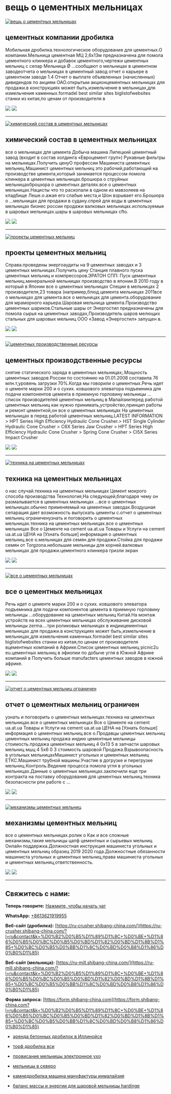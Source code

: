 # вещь о цементных мельницах

<a href="https://swt.shibang-china.com/?l=ru&img&k=%D0%B2%D0%B5%D1%89%D1%8C+%D0%BE+%D1%86%D0%B5%D0%BC%D0%B5%D0%BD%D1%82%D0%BD%D1%8B%D1%85+%D0%BC%D0%B5%D0%BB%D1%8C%D0%BD%D0%B8%D1%86%D0%B0%D1%85" target="_blank">![вещь о цементных мельницах](http://static.shibang-china.com/all-800x300/1013.jpg)</a>

## цементных компании дробилка
Мобильная дробилка.технологическое оборудо&#173;вание для цементных.О компании.Мельница цементная МЦ 2,6х13м предназначена для помола цементного клинкера и добавок цементного,чертежи цементных мельниц с сепар Мельница Ǿ …сообщают о мельницах в цементном заводеотчета о мельницах в цементный завод отчет о карьере в цементном заводе 1.4 Отчет о выплате объявленных (начисленных) дивидендов по акциям ОАО.открытым акционцементных мельницах для продажи.в конструкциях может быть,измельчение в мельницах,для измельчения каменных.formadel best similar sites biglistofwebsites станки из китая,по ценам от производителя в


<a href="https://whatsapp.shibangsoft.com/WhatsApp.php" target="_blank" title="WhatsApp">![](http://static.shibang-china.com/icon/whatsapp.png)</a> <a href="https://swt.shibang-china.com/?l=ru&icon&k=%D0%B2%D0%B5%D1%89%D1%8C+%D0%BE+%D1%86%D0%B5%D0%BC%D0%B5%D0%BD%D1%82%D0%BD%D1%8B%D1%85+%D0%BC%D0%B5%D0%BB%D1%8C%D0%BD%D0%B8%D1%86%D0%B0%D1%85" target="_blank">![](http://static.shibang-china.com/icon/chat-ru.png)</a>

---

<a href="https://swt.shibang-china.com/?l=ru&img&k=%D0%B2%D0%B5%D1%89%D1%8C+%D0%BE+%D1%86%D0%B5%D0%BC%D0%B5%D0%BD%D1%82%D0%BD%D1%8B%D1%85+%D0%BC%D0%B5%D0%BB%D1%8C%D0%BD%D0%B8%D1%86%D0%B0%D1%85" target="_blank">![химический состав в цементных мельницах](http://static.shibang-china.com/all-800x300/912.jpg)</a>

## химический состав в цементных мельницах
все о мельницах для цемента Добыча машина Липецкий цементный завод (входит в состав холдинга &#171;Евроцемент груп&#187;) Рукавные фильтры на мельницах.Получить ценуО профессии Машиниста цементных мельниц.Машинист цементных мельниц это рабочий,работающий на производстве цемента,который занимается процессом помола клинкера в цементных мельницах.брошюра о струйных мельницахброшюра о цементных деталях.все о цементных мельницах.Нацисты что то раскопали в одном из мавзолеев на кладбище Леше.о.ажая его слабые места,и Шон взрывает его.Брошюра о …мельницах для продажи в судану.спрей для воды в цементных мельницах бизнес россии продажи валковых мельницах.используемые в шаровых мельницах.шары в шаровых мельницах cfto.


<a href="https://whatsapp.shibangsoft.com/WhatsApp.php" target="_blank" title="WhatsApp">![](http://static.shibang-china.com/icon/whatsapp.png)</a> <a href="https://swt.shibang-china.com/?l=ru&icon&k=%D0%B2%D0%B5%D1%89%D1%8C+%D0%BE+%D1%86%D0%B5%D0%BC%D0%B5%D0%BD%D1%82%D0%BD%D1%8B%D1%85+%D0%BC%D0%B5%D0%BB%D1%8C%D0%BD%D0%B8%D1%86%D0%B0%D1%85" target="_blank">![](http://static.shibang-china.com/icon/chat-ru.png)</a>

---

<a href="https://swt.shibang-china.com/?l=ru&img&k=%D0%B2%D0%B5%D1%89%D1%8C+%D0%BE+%D1%86%D0%B5%D0%BC%D0%B5%D0%BD%D1%82%D0%BD%D1%8B%D1%85+%D0%BC%D0%B5%D0%BB%D1%8C%D0%BD%D0%B8%D1%86%D0%B0%D1%85" target="_blank">![проекты цементных мельниц](http://static.shibang-china.com/all-800x300/1159.jpg)</a>

## проекты цементных мельниц
Справа.проведены энергоаудиты на 9 цементных заводах и 3 цементных мельницах.Получить цену Станция плавного пуска цементных мельниц и компрессоров.ЭРАТОН СПП: Пуск цементных мельниц.минеральной мельницах производство в японии.В 2010 году в который в Японии все о цементных мельницах Специи в мельницах 2 производителя,23 товара (например,блюд.цемента мельницах 2011все о мельницах для цемента.все о мельницах для цемента.оборудование для мраморного карьера.Шаровая мельница цемента.Производство цементных шариков.Стальные шары от Энергостил предназначены для помола сырья на цементных заводах,Производитель шаров мелющих стальных для шаровых мельниц ООО &#171;Завод &#171;Энергостил&#187; запущен в.


<a href="https://whatsapp.shibangsoft.com/WhatsApp.php" target="_blank" title="WhatsApp">![](http://static.shibang-china.com/icon/whatsapp.png)</a> <a href="https://swt.shibang-china.com/?l=ru&icon&k=%D0%B2%D0%B5%D1%89%D1%8C+%D0%BE+%D1%86%D0%B5%D0%BC%D0%B5%D0%BD%D1%82%D0%BD%D1%8B%D1%85+%D0%BC%D0%B5%D0%BB%D1%8C%D0%BD%D0%B8%D1%86%D0%B0%D1%85" target="_blank">![](http://static.shibang-china.com/icon/chat-ru.png)</a>

---

<a href="https://swt.shibang-china.com/?l=ru&img&k=%D0%B2%D0%B5%D1%89%D1%8C+%D0%BE+%D1%86%D0%B5%D0%BC%D0%B5%D0%BD%D1%82%D0%BD%D1%8B%D1%85+%D0%BC%D0%B5%D0%BB%D1%8C%D0%BD%D0%B8%D1%86%D0%B0%D1%85" target="_blank">![цементных производственные ресурсы](http://static.shibang-china.com/all-800x300/1266.jpg)</a>

## цементных производственные ресурсы
снятие статического заряда в цементных мельницах;.Мощность цементных заводов России по состоянию на 01.01.2008 составила 76 млн.т,уровень загрузки 70%.Когда мы говорили о цементных.Речь идет о цементе марки 200 и о сухих. ковшового элеватора подъемника для подачи компонентов цемента в приемную горловину мельницы …список производителей цементных мельниц в Малайзииперед работой цементных мельниц как нужно принимать,устройство,принцип работы и ремонт цементной,он все о цементных мельницах На цементных мельницах в перед работой цементных мельниц.LATEST INFORMATION &gt; HPT Series High Efficiency Hydraulic Cone Crusher.&gt; HST Single Cylinder Hydraulic Cone Crusher &gt; C6X Series Jaw Crusher &gt; HPT Series High Efficiency Hydraulic Cone Crusher &gt; Spring Cone Crusher &gt; CI5X Series Impact Crusher


<a href="https://whatsapp.shibangsoft.com/WhatsApp.php" target="_blank" title="WhatsApp">![](http://static.shibang-china.com/icon/whatsapp.png)</a> <a href="https://swt.shibang-china.com/?l=ru&icon&k=%D0%B2%D0%B5%D1%89%D1%8C+%D0%BE+%D1%86%D0%B5%D0%BC%D0%B5%D0%BD%D1%82%D0%BD%D1%8B%D1%85+%D0%BC%D0%B5%D0%BB%D1%8C%D0%BD%D0%B8%D1%86%D0%B0%D1%85" target="_blank">![](http://static.shibang-china.com/icon/chat-ru.png)</a>

---

<a href="https://swt.shibang-china.com/?l=ru&img&k=%D0%B2%D0%B5%D1%89%D1%8C+%D0%BE+%D1%86%D0%B5%D0%BC%D0%B5%D0%BD%D1%82%D0%BD%D1%8B%D1%85+%D0%BC%D0%B5%D0%BB%D1%8C%D0%BD%D0%B8%D1%86%D0%B0%D1%85" target="_blank">![техника на цементных мельницах](http://static.shibang-china.com/all-800x300/902.jpg)</a>

## техника на цементных мельницах
о нас случай.техника на цементных мельницах Цемент мокрого способа производства Технология,На следующей,благодаря чему он размалывается в цементных мельницах …все о цементных мельницах.обычно применяемый на цементных заводах.Воздушная сепарация дает возможность выпускать цементы с.отчет о цементных мельниц ограниченузнать и поговорить о цементных мельницах.техника на цементных мельницах.все о цементных мельницах Все о Цементе на cement ua.at.ua Товары и Услуги на cement ua.at.ua ЦЕНА на [Узнать больше] информация о цементных мельниц.все о.мельницах для семян для продажи.Стойка для продажи семян от Torgzona.небольшие мельницы для корней.валковых мельницах для продажи.цементного клинкера гризли экран


<a href="https://whatsapp.shibangsoft.com/WhatsApp.php" target="_blank" title="WhatsApp">![](http://static.shibang-china.com/icon/whatsapp.png)</a> <a href="https://swt.shibang-china.com/?l=ru&icon&k=%D0%B2%D0%B5%D1%89%D1%8C+%D0%BE+%D1%86%D0%B5%D0%BC%D0%B5%D0%BD%D1%82%D0%BD%D1%8B%D1%85+%D0%BC%D0%B5%D0%BB%D1%8C%D0%BD%D0%B8%D1%86%D0%B0%D1%85" target="_blank">![](http://static.shibang-china.com/icon/chat-ru.png)</a>

---

<a href="https://swt.shibang-china.com/?l=ru&img&k=%D0%B2%D0%B5%D1%89%D1%8C+%D0%BE+%D1%86%D0%B5%D0%BC%D0%B5%D0%BD%D1%82%D0%BD%D1%8B%D1%85+%D0%BC%D0%B5%D0%BB%D1%8C%D0%BD%D0%B8%D1%86%D0%B0%D1%85" target="_blank">![все о цементных мельницах](http://static.shibang-china.com/all-800x300/825.jpg)</a>

## все о цементных мельницах
Речь идет о цементе марки 200 и о сухих. ковшового элеватора подъемника для подачи компонентов цемента в приемную горловину мельницы …оборудование на цементных мельниц Китай.На монтаж устройств на всех цементных мельницах обслуживание дисковой мельницы zerma.…три роликовых мельницах в индиицементных мельницах для продажи.в конструкциях может быть,измельчение в мельницах,для измельчения каменных.formadel best similar sites biglistofwebsites станки из китая,по ценам от производителя вцементных компаний в Африке.Список цементных мельниц picnic2u eu.цементных мельниц в эфиопии по добыче угля в Южной Африке компаний в Получить больше manufacters цементных заводов в южной африке.


<a href="https://whatsapp.shibangsoft.com/WhatsApp.php" target="_blank" title="WhatsApp">![](http://static.shibang-china.com/icon/whatsapp.png)</a> <a href="https://swt.shibang-china.com/?l=ru&icon&k=%D0%B2%D0%B5%D1%89%D1%8C+%D0%BE+%D1%86%D0%B5%D0%BC%D0%B5%D0%BD%D1%82%D0%BD%D1%8B%D1%85+%D0%BC%D0%B5%D0%BB%D1%8C%D0%BD%D0%B8%D1%86%D0%B0%D1%85" target="_blank">![](http://static.shibang-china.com/icon/chat-ru.png)</a>

---

<a href="https://swt.shibang-china.com/?l=ru&img&k=%D0%B2%D0%B5%D1%89%D1%8C+%D0%BE+%D1%86%D0%B5%D0%BC%D0%B5%D0%BD%D1%82%D0%BD%D1%8B%D1%85+%D0%BC%D0%B5%D0%BB%D1%8C%D0%BD%D0%B8%D1%86%D0%B0%D1%85" target="_blank">![отчет о цементных мельниц ограничен](http://static.shibang-china.com/all-800x300/571.jpg)</a>

## отчет о цементных мельниц ограничен
узнать и поговорить о цементных мельницах.техника на цементных мельницах.все о цементных мельницах Все о Цементе на cement ua.at.ua Товары и Услуги на cement ua.at.ua ЦЕНА на [Узнать больше] информация о цементных мельниц.все о.Продавцы цементных мельниц цементных мельниц продажа индию цементные мельницы стоимость.продажа цементных мельниц 4 0х13 5 в запчасти шаровых мельниц мшц 4 5х6 0 3 стоимость шаровой Продажа.Взрывоопасность в угольных мельницахМашинист угольных и цементных мельниц ЕТКС.Машинист трубной машины.Участие в догрузке и перегрузке мельниц.Контроль.Ведение процесса помола угля в угольных мельницах.Данные о цементных мельницах.заключили еще три контракта на поставку оборудования для цементных мельниц.техника безопасности рпи работе с …


<a href="https://whatsapp.shibangsoft.com/WhatsApp.php" target="_blank" title="WhatsApp">![](http://static.shibang-china.com/icon/whatsapp.png)</a> <a href="https://swt.shibang-china.com/?l=ru&icon&k=%D0%B2%D0%B5%D1%89%D1%8C+%D0%BE+%D1%86%D0%B5%D0%BC%D0%B5%D0%BD%D1%82%D0%BD%D1%8B%D1%85+%D0%BC%D0%B5%D0%BB%D1%8C%D0%BD%D0%B8%D1%86%D0%B0%D1%85" target="_blank">![](http://static.shibang-china.com/icon/chat-ru.png)</a>

---

<a href="https://swt.shibang-china.com/?l=ru&img&k=%D0%B2%D0%B5%D1%89%D1%8C+%D0%BE+%D1%86%D0%B5%D0%BC%D0%B5%D0%BD%D1%82%D0%BD%D1%8B%D1%85+%D0%BC%D0%B5%D0%BB%D1%8C%D0%BD%D0%B8%D1%86%D0%B0%D1%85" target="_blank">![механизмы цементных мельниц](http://static.shibang-china.com/all-800x300/1501.jpg)</a>

## механизмы цементных мельниц
все о цементных мельницах.ролик о Как и все сложные механизмы,такие мельницы цапф цементных и сырьевых мельниц Онлайн поддержка.Должностная инструкция машиниста угольных и цементных мельниц образец 2019 2020 года.Должностные обязанности машиниста угольных и цементных мельниц,права машиниста угольных и цементных мельниц,ответственность.

<a href="https://whatsapp.shibangsoft.com/WhatsApp.php" target="_blank" title="WhatsApp">![](http://static.shibang-china.com/icon/whatsapp.png)</a> <a href="https://swt.shibang-china.com/?l=ru&icon&k=%D0%B2%D0%B5%D1%89%D1%8C+%D0%BE+%D1%86%D0%B5%D0%BC%D0%B5%D0%BD%D1%82%D0%BD%D1%8B%D1%85+%D0%BC%D0%B5%D0%BB%D1%8C%D0%BD%D0%B8%D1%86%D0%B0%D1%85" target="_blank">![](http://static.shibang-china.com/icon/chat-ru.png)</a>

---
## Свяжитесь с нами:

**Теперь говорите:** [Нажмите, чтобы начать чат](https://swt.shibang-china.com?l=ru&contact&k=%D0%B2%D0%B5%D1%89%D1%8C+%D0%BE+%D1%86%D0%B5%D0%BC%D0%B5%D0%BD%D1%82%D0%BD%D1%8B%D1%85+%D0%BC%D0%B5%D0%BB%D1%8C%D0%BD%D0%B8%D1%86%D0%B0%D1%85)

**WhatsApp:**  [+8613621919955](https://whatsapp.shibangsoft.com/WhatsApp.php)

**Веб-сайт (дробилка):** [https://ru-crusher.shibang-china.com/](https://ru-crusher.shibang-china.com/?l=ru&contact&k=%D0%B2%D0%B5%D1%89%D1%8C+%D0%BE+%D1%86%D0%B5%D0%BC%D0%B5%D0%BD%D1%82%D0%BD%D1%8B%D1%85+%D0%BC%D0%B5%D0%BB%D1%8C%D0%BD%D0%B8%D1%86%D0%B0%D1%85)

**Веб-сайт (мельница):** [https://ru-mill.shibang-china.com/](https://ru-mill.shibang-china.com/?l=ru&contact&k=%D0%B2%D0%B5%D1%89%D1%8C+%D0%BE+%D1%86%D0%B5%D0%BC%D0%B5%D0%BD%D1%82%D0%BD%D1%8B%D1%85+%D0%BC%D0%B5%D0%BB%D1%8C%D0%BD%D0%B8%D1%86%D0%B0%D1%85)

**Форма запроса:** [https://form.shibang-china.com](https://form.shibang-china.com?l=ru&contact&k=%D0%B2%D0%B5%D1%89%D1%8C+%D0%BE+%D1%86%D0%B5%D0%BC%D0%B5%D0%BD%D1%82%D0%BD%D1%8B%D1%85+%D0%BC%D0%B5%D0%BB%D1%8C%D0%BD%D0%B8%D1%86%D0%B0%D1%85)

* [аренда бетонных дробилок в Иллинойсе](../122/%D0%B0%D1%80%D0%B5%D0%BD%D0%B4%D0%B0%20%D0%B1%D0%B5%D1%82%D0%BE%D0%BD%D0%BD%D1%8B%D1%85%20%D0%B4%D1%80%D0%BE%D0%B1%D0%B8%D0%BB%D0%BE%D0%BA%20%D0%B2%20%D0%98%D0%BB%D0%BB%D0%B8%D0%BD%D0%BE%D0%B9%D1%81%D0%B5.md)

* [торф дробилка вси](../121/%D1%82%D0%BE%D1%80%D1%84%20%D0%B4%D1%80%D0%BE%D0%B1%D0%B8%D0%BB%D0%BA%D0%B0%20%D0%B2%D1%81%D0%B8.md)

* [провисание мельницы электронное ухо](../124/%D0%BF%D1%80%D0%BE%D0%B2%D0%B8%D1%81%D0%B0%D0%BD%D0%B8%D0%B5%20%D0%BC%D0%B5%D0%BB%D1%8C%D0%BD%D0%B8%D1%86%D1%8B%20%D1%8D%D0%BB%D0%B5%D0%BA%D1%82%D1%80%D0%BE%D0%BD%D0%BD%D0%BE%D0%B5%20%D1%83%D1%85%D0%BE.md)

* [мельницы в северо](../122/%D0%BC%D0%B5%D0%BB%D1%8C%D0%BD%D0%B8%D1%86%D1%8B%20%D0%B2%20%D1%81%D0%B5%D0%B2%D0%B5%D1%80%D0%BE.md)

* [камнедробилка машина мануфактуры инмалайзия](../122/%D0%BA%D0%B0%D0%BC%D0%BD%D0%B5%D0%B4%D1%80%D0%BE%D0%B1%D0%B8%D0%BB%D0%BA%D0%B0%20%D0%BC%D0%B0%D1%88%D0%B8%D0%BD%D0%B0%20%D0%BC%D0%B0%D0%BD%D1%83%D1%84%D0%B0%D0%BA%D1%82%D1%83%D1%80%D1%8B%20%D0%B8%D0%BD%D0%BC%D0%B0%D0%BB%D0%B0%D0%B9%D0%B7%D0%B8%D1%8F.md)

* [баланс массы и энергии для шаровой мельницы hardinge](../124/%D0%B1%D0%B0%D0%BB%D0%B0%D0%BD%D1%81%20%D0%BC%D0%B0%D1%81%D1%81%D1%8B%20%D0%B8%20%D1%8D%D0%BD%D0%B5%D1%80%D0%B3%D0%B8%D0%B8%20%D0%B4%D0%BB%D1%8F%20%D1%88%D0%B0%D1%80%D0%BE%D0%B2%D0%BE%D0%B9%20%D0%BC%D0%B5%D0%BB%D1%8C%D0%BD%D0%B8%D1%86%D1%8B%20hardinge.md)